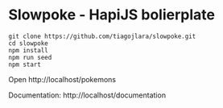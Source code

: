 # Slowpoke - HapiJS bolierplate

```shell
git clone https://github.com/tiagojlara/slowpoke.git
cd slowpoke
npm install
npm run seed
npm start
```

Open http://localhost/pokemons

Documentation: http://localhost/documentation
